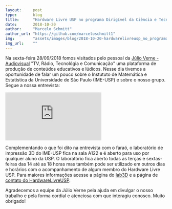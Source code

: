 ```yaml
---
layout:     post
type:       blog
title:      "Hardware Livre USP no programa Dirigível da Ciência e Tecnologia"
date:       2018-10-20
author:     "Marcelo Schmitt"
author_url: "https://github.com/marceloschmitt1"
img:        "assets/images/blog/2018-10-20-hardwarelivreusp_no_programa_dirigivel_da_ciencia_e_tecnologia/hwlivre_jva.png"
img_url:    ""
---
```


Na sexta-feira 28/09/2018 fomos visitados pelo pessoal da <a href="http://redelazerbr.wixsite.com/julioverneeduc">Júlio Verne - Audiovisual</a> "TV, Rádio, Tecnológia e Comunicação" uma plataforma de produção de conteúdos educativos e lúdicos. Nesse dia tivemos a oportunidade de falar um pouco sobre o Instututo de Matemática e Estatística da Universidade de São Paulo (IME-USP) e sobre o nosso grupo. Segue a nossa entrevista:<br/>

<iframe class="youtube" src="https://www.youtube.com/embed/IkYBC5hjLpE" frameborder="0" allowfullscreen></iframe>

Complementando o que foi dito na entrevista com o faraó, o laboratório de impressão 3D do IME-USP fica na sala A122 e é aberto para uso por qualquer aluno da USP. O laboratório fica aberto todas as terças e sextas-feiras das 14 até as 18 horas mas também pode ser utilizado em outros dias e horários com o acompanhamento de algum membro do Hardware Livre USP. Para maiores informações acesse a página do <a href="http://hardwarelivreusp.org/lab3d/">lab3D</a> e a página de <a href="http://hardwarelivreusp.org/sobre/">contato do HardwareLivreUSP</a>.

Agradecemos a equipe da Júlio Verne pela ajuda em divulgar o nosso trabalho e pela forma cordial e atenciosa com que interagiu conosco. Muito obrigado!
